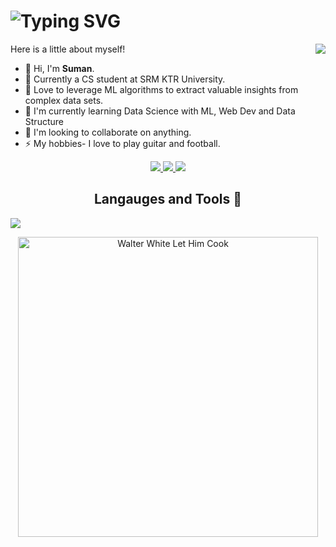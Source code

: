 <h1 align="center>
<a href="https://git.io/typing-svg"><img src="https://readme-typing-svg.demolab.com?font=Fira+Code&pause=1000&random=false&width=435&lines=print(%22Hello+world%F0%9F%91%80%22)" alt="Typing SVG" /></a>
</h1>
<img align="right" src="https://visitor-badge.laobi.icu/badge?page_id=Snugtroller.Suman-S&left_text=My%20Page%20Visitors"/>

Here is a little about myself!

* 👋 Hi, I'm <b>Suman</b>.
* 🏫 Currently a CS student at SRM KTR University.
* 👀 Love to leverage ML algorithms to extract valuable insights from complex data sets.
* 🌱 I'm currently learning Data Science with ML, Web Dev and Data Structure
* 💞 I'm looking to collaborate on anything.
* ⚡ My hobbies- I love to play guitar and football.

<div align="center">
<a href="https://www.linkedin.com/in/suman-s-7b1313211/">
	<img src= "https://img.shields.io/badge/LinkedIn-0077B5?style=for-the-badge&logo=linkedin&logoColor=white"/>
	</a>
 <a href="https://www.instagram.com/8_suman_8/">
 <img src="https://img.shields.io/badge/Instagram-E4405F?style=for-the-badge&logo=instagram&logoColor=white"/>
 </a>
<a href="https://suman-portolio-at2s.vercel.app/">
<img src="https://img.shields.io/badge/Portfolio-255E63?style=for-the-badge&logo=About.me&logoColor=white"/>
</a>

</br>
<h2>Langauges and Tools 🔨</h2>
<p align="left">
  <a href="https://skillicons.dev">
    <img src="https://skillicons.dev/icons?i=c,cpp,css,flask,html,java,js,matlab,mysql,nextjs,npm,opencv,py,react,solidity,tensorflow,ts,vscode,r,discord" />
  </a>
</p>

<img src="https://media.tenor.com/images/08d5dd75429d1b7171250cde4d0ac207/tenor.gif" alt="Walter White Let Him Cook" width="480">




